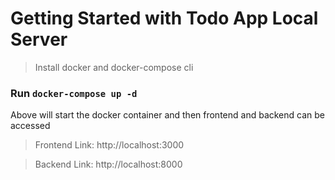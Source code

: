 # Getting Started with Todo App Local Server

> Install docker and docker-compose cli

### Run `docker-compose up -d`

Above will start the docker container and then frontend and backend can be accessed


> Frontend Link: http://localhost:3000

> Backend Link: http://localhost:8000
